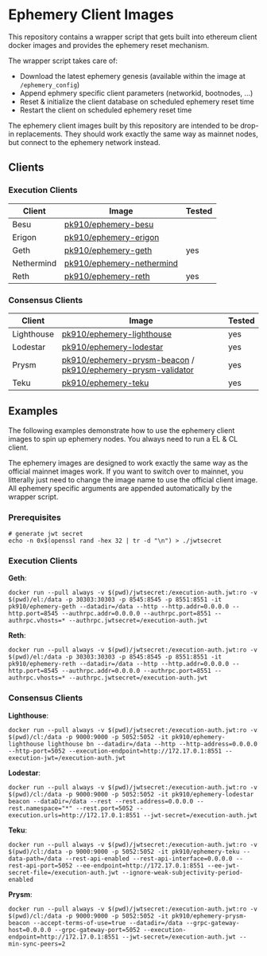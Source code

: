 # Ephemery Client Images

This repository contains a wrapper script that gets built into ethereum client docker images and provides the ephemery reset mechanism.

The wrapper script takes care of:
* Download the latest ephemery genesis (available within the image at `/ephemery_config`)
* Append ephmery specific client parameters (networkid, bootnodes, ...)
* Reset & initialize the client database on scheduled ephemery reset time
* Restart the client on scheduled ephemery reset time

The ephemery client images built by this repository are intended to be drop-in replacements.
They should work exactly the same way as mainnet nodes, but connect to the ephemery network instead.

## Clients

### Execution Clients

| Client | Image | Tested |
|--------|-------|---------------------|
| Besu   | [pk910/ephemery-besu](https://hub.docker.com/r/pk910/ephemery-besu) |  |
| Erigon | [pk910/ephemery-erigon](https://hub.docker.com/r/pk910/ephemery-erigon) |  |
| Geth   | [pk910/ephemery-geth](https://hub.docker.com/r/pk910/ephemery-geth) | yes |
| Nethermind | [pk910/ephemery-nethermind](https://hub.docker.com/r/pk910/ephemery-nethermind) |  |
| Reth | [pk910/ephemery-reth](https://hub.docker.com/r/pk910/ephemery-reth) | yes |

### Consensus Clients

| Client | Image | Tested |
|--------|-------|---------------------|
| Lighthouse | [pk910/ephemery-lighthouse](https://hub.docker.com/r/pk910/ephemery-lighthouse) | yes |
| Lodestar | [pk910/ephemery-lodestar](https://hub.docker.com/r/pk910/ephemery-lodestar) | yes |
| Prysm   | [pk910/ephemery-prysm-beacon](https://hub.docker.com/r/pk910/ephemery-prysm-beacon) / [pk910/ephemery-prysm-validator](https://hub.docker.com/r/pk910/ephemery-prysm-validator) | yes |
| Teku | [pk910/ephemery-teku](https://hub.docker.com/r/pk910/ephemery-teku) | yes |

## Examples

The following examples demonstrate how to use the ephemery client images to spin up ephemery nodes.
You always need to run a EL & CL client. 

The ephemery images are designed to work exactly the same way as the official mainnet images work.
If you want to switch over to mainnet, you litterally just need to change the image name to use the official client image.
All ephemery specific arguments are appended automatically by the wrapper script.

### Prerequisites

```
# generate jwt secret
echo -n 0x$(openssl rand -hex 32 | tr -d "\n") > ./jwtsecret
```

### Execution Clients

**Geth**:
```
docker run --pull always -v $(pwd)/jwtsecret:/execution-auth.jwt:ro -v $(pwd)/el:/data -p 30303:30303 -p 8545:8545 -p 8551:8551 -it pk910/ephemery-geth --datadir=/data --http --http.addr=0.0.0.0 --http.port=8545 --authrpc.addr=0.0.0.0 --authrpc.port=8551 --authrpc.vhosts=* --authrpc.jwtsecret=/execution-auth.jwt
```

**Reth**:
```
docker run --pull always -v $(pwd)/jwtsecret:/execution-auth.jwt:ro -v $(pwd)/el:/data -p 30303:30303 -p 8545:8545 -p 8551:8551 -it pk910/ephemery-reth --datadir=/data --http --http.addr=0.0.0.0 --http.port=8545 --authrpc.addr=0.0.0.0 --authrpc.port=8551 --authrpc.vhosts=* --authrpc.jwtsecret=/execution-auth.jwt
```

### Consensus Clients

**Lighthouse**:
```
docker run --pull always -v $(pwd)/jwtsecret:/execution-auth.jwt:ro -v $(pwd)/cl:/data -p 9000:9000 -p 5052:5052 -it pk910/ephemery-lighthouse lighthouse bn --datadir=/data --http --http-address=0.0.0.0 --http-port=5052 --execution-endpoint=http://172.17.0.1:8551 --execution-jwt=/execution-auth.jwt
```

**Lodestar**:
```
docker run --pull always -v $(pwd)/jwtsecret:/execution-auth.jwt:ro -v $(pwd)/cl:/data -p 9000:9000 -p 5052:5052 -it pk910/ephemery-lodestar beacon --dataDir=/data --rest --rest.address=0.0.0.0 --rest.namespace="*" --rest.port=5052 --execution.urls=http://172.17.0.1:8551 --jwt-secret=/execution-auth.jwt
```

**Teku**:
```
docker run --pull always -v $(pwd)/jwtsecret:/execution-auth.jwt:ro -v $(pwd)/cl:/data -p 9000:9000 -p 5052:5052 -it pk910/ephemery-teku --data-path=/data --rest-api-enabled --rest-api-interface=0.0.0.0 --rest-api-port=5052 --ee-endpoint=http://172.17.0.1:8551 --ee-jwt-secret-file=/execution-auth.jwt --ignore-weak-subjectivity-period-enabled
```

**Prysm**:
```
docker run --pull always -v $(pwd)/jwtsecret:/execution-auth.jwt:ro -v $(pwd)/cl:/data -p 9000:9000 -p 5052:5052 -it pk910/ephemery-prysm-beacon --accept-terms-of-use=true --datadir=/data --grpc-gateway-host=0.0.0.0 --grpc-gateway-port=5052 --execution-endpoint=http://172.17.0.1:8551 --jwt-secret=/execution-auth.jwt --min-sync-peers=2
```

